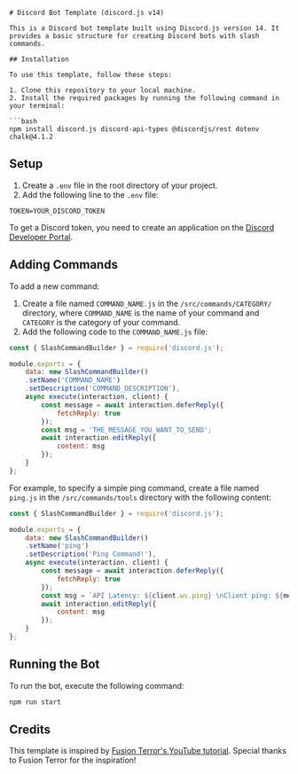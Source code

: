 ```
# Discord Bot Template (discord.js v14)

This is a Discord bot template built using Discord.js version 14. It provides a basic structure for creating Discord bots with slash commands.

## Installation

To use this template, follow these steps:

1. Clone this repository to your local machine.
2. Install the required packages by running the following command in your terminal:

```bash
npm install discord.js discord-api-types @discordjs/rest dotenv chalk@4.1.2
```

## Setup

1. Create a `.env` file in the root directory of your project.
2. Add the following line to the `.env` file:

```
TOKEN=YOUR_DISCORD_TOKEN
```

To get a Discord token, you need to create an application on the [Discord Developer Portal](https://discord.com/developers/applications).

## Adding Commands

To add a new command:

1. Create a file named `COMMAND_NAME.js` in the `/src/commands/CATEGORY/` directory, where `COMMAND_NAME` is the name of your command and `CATEGORY` is the category of your command.
2. Add the following code to the `COMMAND_NAME.js` file:

```javascript
const { SlashCommandBuilder } = require('discord.js');

module.exports = {
    data: new SlashCommandBuilder()
    .setName('COMMAND_NAME')
    .setDescription('COMMAND_DESCRIPTION'),
    async execute(interaction, client) {
        const message = await interaction.deferReply({
            fetchReply: true
        });
        const msg = 'THE_MESSAGE_YOU_WANT_TO_SEND';
        await interaction.editReply({
            content: msg
        });
    }
};
```

For example, to specify a simple ping command, create a file named `ping.js` in the `/src/commands/tools` directory with the following content:

```javascript
const { SlashCommandBuilder } = require('discord.js');

module.exports = {
    data: new SlashCommandBuilder()
    .setName('ping')
    .setDescription('Ping Command!'),
    async execute(interaction, client) {
        const message = await interaction.deferReply({
            fetchReply: true
        });
        const msg = `API Latency: ${client.ws.ping} \nClient ping: ${message.createdTimestamp - interaction.createdTimestamp}`;
        await interaction.editReply({
            content: msg
        });
    }
};
```

## Running the Bot

To run the bot, execute the following command:

```bash
npm run start
```


## Credits

This template is inspired by [Fusion Terror's YouTube tutorial](https://youtu.be/6IgOXmQMT68). Special thanks to Fusion Terror for the inspiration!

```